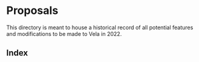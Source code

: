 # Proposals

This directory is meant to house a historical record of all potential features and modifications to be made to Vela in 2022.

## Index